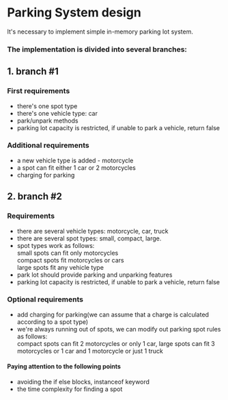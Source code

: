 # Parking System design
It's necessary to implement simple in-memory parking lot system.

### The implementation is divided into several branches:
## 1. branch #1
### First requirements
- there's one spot type
- there's one vehicle type: car
- park/unpark methods
- parking lot capacity is restricted, if unable to park a vehicle, return false

### Additional requirements
- a new vehicle type is added - motorcycle
- a spot can fit either 1 car or 2 motorcycles
- charging for parking

## 2. branch #2
### Requirements
- there are several vehicle types: motorcycle, car, truck
- there are several spot types: small, compact, large.
- spot types work as follows:  
  small spots can fit only motorcycles  
  compact spots fit motorcycles or cars  
  large spots fit any vehicle type
- park lot should provide parking and unparking features
- parking lot capacity is restricted, if unable to park a vehicle, return false

### Optional requirements
- add charging for parking(we can assume that a charge is calculated according to a spot type)
- we're always running out of spots, we can modify out parking spot rules as follows:  
  compact spots can fit 2 motorcycles or only 1 car, large spots can fit 3 motorcycles or 1 car and 1 motorcycle or just 1 truck

#### Paying attention to the following points
- avoiding the if else blocks, instanceof keyword
- the time complexity for finding a spot

